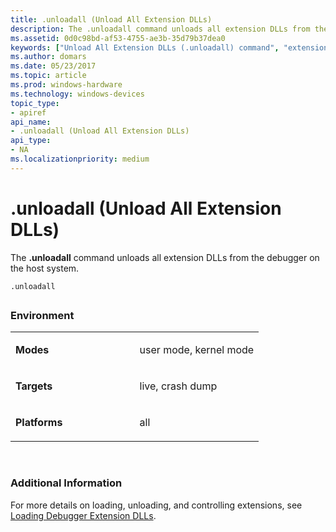 ```yaml
---
title: .unloadall (Unload All Extension DLLs)
description: The .unloadall command unloads all extension DLLs from the debugger on the host system.
ms.assetid: 0d0c98bd-af53-4755-ae3b-35d79b37dea0
keywords: ["Unload All Extension DLLs (.unloadall) command", "extension commands ( commands), Unload All Extension DLLs (.unloadall) command", ".unloadall (Unload All Extension DLLs) Windows Debugging"]
ms.author: domars
ms.date: 05/23/2017
ms.topic: article
ms.prod: windows-hardware
ms.technology: windows-devices
topic_type:
- apiref
api_name:
- .unloadall (Unload All Extension DLLs)
api_type:
- NA
ms.localizationpriority: medium
---
```


# .unloadall (Unload All Extension DLLs)


The **.unloadall** command unloads all extension DLLs from the debugger on the host system.

```
.unloadall
```

## <span id="ddk_meta_unload_all_extension_dlls_dbg"></span><span id="DDK_META_UNLOAD_ALL_EXTENSION_DLLS_DBG"></span>


### <span id="Environment"></span><span id="environment"></span><span id="ENVIRONMENT"></span>Environment

<table>
<colgroup>
<col width="50%" />
<col width="50%" />
</colgroup>
<tbody>
<tr class="odd">
<td align="left"><p><strong>Modes</strong></p></td>
<td align="left"><p>user mode, kernel mode</p></td>
</tr>
<tr class="even">
<td align="left"><p><strong>Targets</strong></p></td>
<td align="left"><p>live, crash dump</p></td>
</tr>
<tr class="odd">
<td align="left"><p><strong>Platforms</strong></p></td>
<td align="left"><p>all</p></td>
</tr>
</tbody>
</table>

 

### <span id="Additional_Information"></span><span id="additional_information"></span><span id="ADDITIONAL_INFORMATION"></span>Additional Information

For more details on loading, unloading, and controlling extensions, see [Loading Debugger Extension DLLs](loading-debugger-extension-dlls.md).

 

 





